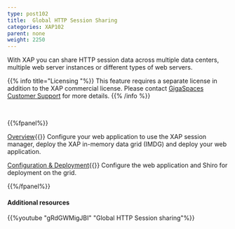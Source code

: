 ```yaml
---
type: post102
title:  Global HTTP Session Sharing
categories: XAP102
parent: none
weight: 2250
---
```




With XAP you can share HTTP session data across multiple data centers, multiple web server instances or different types of web servers.



{{% info title="Licensing "%}}
This feature requires a separate license in addition to the XAP commercial license. Please contact [GigaSpaces Customer Support](http://www.gigaspaces.com/content/customer-support-services) for more details.
{{% /info %}}


<br>

{{%fpanel%}}

[Overview](./global-http-session-sharing.html){{<wbr>}}
Configure your web application to use the XAP session manager, deploy the XAP in-memory data grid (IMDG) and deploy your web application.

[Configuration & Deployment](./global-http-session-sharing-configuration.html){{<wbr>}}
Configure the web application and Shiro for deployment on the grid.

{{%/fpanel%}}





#### Additional resources

{{%youtube "gRdGWMigJBI"  "Global HTTP Session sharing"%}}
